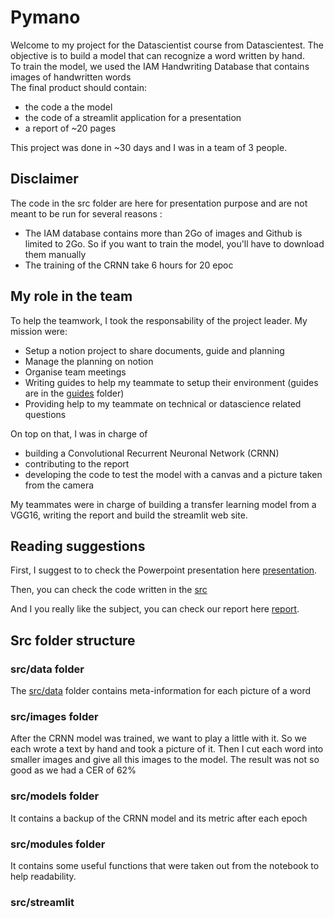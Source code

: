 # Pymano
Welcome to my project for the Datascientist course from Datascientest.
The objective is to build a model that can recognize a word written by hand.<br/>
To train the model, we used the IAM Handwriting Database that contains images of handwritten words<br/>
The final product should contain:
- the code a the model
- the code of a streamlit application for a presentation
- a report of ~20 pages

This project was done in ~30 days and I was in a team of 3 people.

## Disclaimer
The code in the src folder are here for presentation purpose and are not meant to be run for several reasons :
- The IAM database contains more than 2Go of images and Github is limited to 2Go. So if you want to train the model, you'll have to download them manually
- The training of the CRNN take 6 hours for 20 epoc

## My role in the team
To help the teamwork, I took the responsability of the project leader. My mission were:
- Setup a notion project to share documents, guide and planning
- Manage the planning on notion
- Organise team meetings 
- Writing guides to help my teammate to setup their environment (guides are in the [guides](/guides/) folder)
- Providing help to my teammate on technical or datascience related questions

On top on that, I was in charge of
- building a Convolutional Recurrent Neuronal Network (CRNN)
- contributing to the report 
- developing the code to test the model with a canvas and a picture taken from the camera

My teammates were in charge of building a transfer learning model from a VGG16, writing the report and build the streamlit web site.

## Reading suggestions
First, I suggest to to check the Powerpoint presentation here [presentation](/documents/Pymano-Prez.pptx). 

Then, you can check the code written in the [src](/src/)

And I you really like the subject, you can check our report here [report](/documents/Pymano_Rapport.pptx).

## Src folder structure

### src/data folder
The [src/data](/src/data/) folder contains meta-information for each picture of a word

### src/images folder
After the CRNN model was trained, we want to play a little with it. So we each wrote a text by hand and took a picture of it. Then I cut each word into smaller images and give all this images to the model. The result was not so good as we had a CER of 62%

### src/models folder
It contains a backup of the CRNN model and its metric after each epoch

### src/modules folder
It contains some useful functions that were taken out from the notebook to help readability.

### src/streamlit